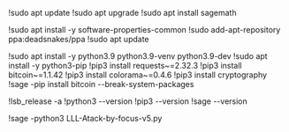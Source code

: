 !sudo apt update
!sudo apt upgrade
!sudo apt install sagemath

!sudo apt install -y software-properties-common
!sudo add-apt-repository ppa:deadsnakes/ppa
!sudo apt update

!sudo apt install -y python3.9 python3.9-venv python3.9-dev
!sudo apt install -y python3-pip
!pip3 install requests~=2.32.3
!pip3 install bitcoin~=1.1.42
!pip3 install colorama~=0.4.6
!pip3 install cryptography
!sage -pip install bitcoin --break-system-packages

!lsb_release -a
!python3 --version
!pip3 --version
!sage --version

!sage -python3 LLL-Atack-by-focus-v5.py
